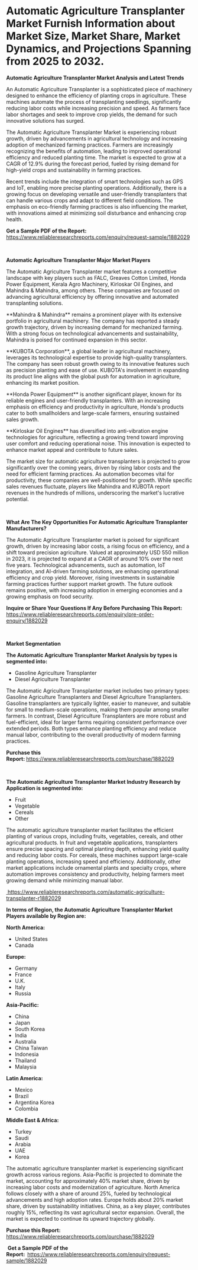 <p><h1>Automatic Agriculture Transplanter Market Furnish Information about Market Size, Market Share, Market Dynamics, and Projections Spanning from 2025 to 2032.</h1></p><p><strong>Automatic Agriculture Transplanter Market Analysis and Latest Trends</strong></p>
<p><p>An Automatic Agriculture Transplanter is a sophisticated piece of machinery designed to enhance the efficiency of planting crops in agriculture. These machines automate the process of transplanting seedlings, significantly reducing labor costs while increasing precision and speed. As farmers face labor shortages and seek to improve crop yields, the demand for such innovative solutions has surged.</p><p>The Automatic Agriculture Transplanter Market is experiencing robust growth, driven by advancements in agricultural technology and increasing adoption of mechanized farming practices. Farmers are increasingly recognizing the benefits of automation, leading to improved operational efficiency and reduced planting time. The market is expected to grow at a CAGR of 12.9% during the forecast period, fueled by rising demand for high-yield crops and sustainability in farming practices.</p><p>Recent trends include the integration of smart technologies such as GPS and IoT, enabling more precise planting operations. Additionally, there is a growing focus on developing versatile and user-friendly transplanters that can handle various crops and adapt to different field conditions. The emphasis on eco-friendly farming practices is also influencing the market, with innovations aimed at minimizing soil disturbance and enhancing crop health.</p></p>
<p><strong>Get a Sample PDF of the Report:&nbsp;</strong> <a href="https://www.reliableresearchreports.com/enquiry/request-sample/1882029?utm_campaign=12&utm_medium=2&utm_source=Github&utm_content=ia&utm_term=12042025&utm_id=automatic-agriculture-transplanter">https://www.reliableresearchreports.com/enquiry/request-sample/1882029</a></p>
<p>&nbsp;</p>
<p><strong>Automatic Agriculture Transplanter Major Market Players</strong></p>
<p><p>The Automatic Agriculture Transplanter market features a competitive landscape with key players such as FALC, Greaves Cotton Limited, Honda Power Equipment, Kerala Agro Machinery, Kirloskar Oil Engines, and Mahindra & Mahindra, among others. These companies are focused on advancing agricultural efficiency by offering innovative and automated transplanting solutions.</p><p>**Mahindra & Mahindra** remains a prominent player with its extensive portfolio in agricultural machinery. The company has reported a steady growth trajectory, driven by increasing demand for mechanized farming. With a strong focus on technological advancements and sustainability, Mahindra is poised for continued expansion in this sector.</p><p>**KUBOTA Corporation**, a global leader in agricultural machinery, leverages its technological expertise to provide high-quality transplanters. The company has seen robust growth owing to its innovative features such as precision planting and ease of use. KUBOTA's involvement in expanding its product line aligns with the global push for automation in agriculture, enhancing its market position.</p><p>**Honda Power Equipment** is another significant player, known for its reliable engines and user-friendly transplanters. With an increasing emphasis on efficiency and productivity in agriculture, Honda's products cater to both smallholders and large-scale farmers, ensuring sustained sales growth.</p><p>**Kirloskar Oil Engines** has diversified into anti-vibration engine technologies for agriculture, reflecting a growing trend toward improving user comfort and reducing operational noise. This innovation is expected to enhance market appeal and contribute to future sales.</p><p>The market size for automatic agriculture transplanters is projected to grow significantly over the coming years, driven by rising labor costs and the need for efficient farming practices. As automation becomes vital for productivity, these companies are well-positioned for growth. While specific sales revenues fluctuate, players like Mahindra and KUBOTA report revenues in the hundreds of millions, underscoring the market's lucrative potential.</p></p>
<p>&nbsp;</p>
<p><strong>What Are The Key Opportunities For Automatic Agriculture Transplanter Manufacturers?</strong></p>
<p><p>The Automatic Agriculture Transplanter market is poised for significant growth, driven by increasing labor costs, a rising focus on efficiency, and a shift toward precision agriculture. Valued at approximately USD 550 million in 2023, it is projected to expand at a CAGR of around 10% over the next five years. Technological advancements, such as automation, IoT integration, and AI-driven farming solutions, are enhancing operational efficiency and crop yield. Moreover, rising investments in sustainable farming practices further support market growth. The future outlook remains positive, with increasing adoption in emerging economies and a growing emphasis on food security.</p></p>
<p><strong>Inquire or Share Your Questions If Any Before Purchasing This Report:</strong> <a href="https://www.reliableresearchreports.com/enquiry/pre-order-enquiry/1882029?utm_campaign=12&utm_medium=2&utm_source=Github&utm_content=ia&utm_term=12042025&utm_id=automatic-agriculture-transplanter">https://www.reliableresearchreports.com/enquiry/pre-order-enquiry/1882029</a></p>
<p>&nbsp;</p>
<p><strong>Market Segmentation</strong></p>
<p><strong>The Automatic Agriculture Transplanter Market Analysis by types is segmented into:</strong></p>
<p><ul><li>Gasoline Agriculture Transplanter</li><li>Diesel Agriculture Transplanter</li></ul></p>
<p><p>The Automatic Agriculture Transplanter market includes two primary types: Gasoline Agriculture Transplanters and Diesel Agriculture Transplanters. Gasoline transplanters are typically lighter, easier to maneuver, and suitable for small to medium-scale operations, making them popular among smaller farmers. In contrast, Diesel Agriculture Transplanters are more robust and fuel-efficient, ideal for larger farms requiring consistent performance over extended periods. Both types enhance planting efficiency and reduce manual labor, contributing to the overall productivity of modern farming practices.</p></p>
<p><strong>Purchase this Report:&nbsp;</strong><a href="https://www.reliableresearchreports.com/purchase/1882029?utm_campaign=12&utm_medium=2&utm_source=Github&utm_content=ia&utm_term=12042025&utm_id=automatic-agriculture-transplanter">https://www.reliableresearchreports.com/purchase/1882029</a></p>
<p>&nbsp;</p>
<p><strong>The Automatic Agriculture Transplanter Market Industry Research by Application is segmented into:</strong></p>
<p><ul><li>Fruit</li><li>Vegetable</li><li>Cereals</li><li>Other</li></ul></p>
<p><p>The automatic agriculture transplanter market facilitates the efficient planting of various crops, including fruits, vegetables, cereals, and other agricultural products. In fruit and vegetable applications, transplanters ensure precise spacing and optimal planting depth, enhancing yield quality and reducing labor costs. For cereals, these machines support large-scale planting operations, increasing speed and efficiency. Additionally, other market applications include ornamental plants and specialty crops, where automation improves consistency and productivity, helping farmers meet growing demand while minimizing manual labor.</p></p>
<p><a href="https://www.reliableresearchreports.com/automatic-agriculture-transplanter-r1882029?utm_campaign=12&utm_medium=2&utm_source=Github&utm_content=ia&utm_term=12042025&utm_id=automatic-agriculture-transplanter">&nbsp;https://www.reliableresearchreports.com/automatic-agriculture-transplanter-r1882029</a></p>
<p><strong>In terms of Region, the Automatic Agriculture Transplanter Market Players available by Region are:</strong></p>
<p>
    <p> <strong> North America: </strong>
        <ul>
            <li>United States</li>
            <li>Canada</li>
        </ul>
        </p> 
    <p> <strong> Europe: </strong>
        <ul>
            <li>Germany</li>
            <li>France</li>
            <li>U.K.</li>
            <li>Italy</li>
            <li>Russia</li>
        </ul>
        </p> 
    <p> <strong> Asia-Pacific: </strong>
        <ul>
            <li>China</li>
            <li>Japan</li>
            <li>South Korea</li>
            <li>India</li>
            <li>Australia</li>
            <li>China Taiwan</li>
            <li>Indonesia</li>
            <li>Thailand</li>
            <li>Malaysia</li>
        </ul>
        </p> 
    <p> <strong> Latin America: </strong>
        <ul>
            <li>Mexico</li>
            <li>Brazil</li>
            <li>Argentina Korea</li>
            <li>Colombia</li>
        </ul>
        </p> 
    <p> <strong> Middle East & Africa: </strong>
        <ul>
            <li>Turkey</li>
            <li>Saudi</li>
            <li>Arabia</li>
            <li>UAE</li>
            <li>Korea</li>
        </ul>
    </p>
    </p>
<p><p>The automatic agriculture transplanter market is experiencing significant growth across various regions. Asia-Pacific is projected to dominate the market, accounting for approximately 40% market share, driven by increasing labor costs and modernization of agriculture. North America follows closely with a share of around 25%, fueled by technological advancements and high adoption rates. Europe holds about 20% market share, driven by sustainability initiatives. China, as a key player, contributes roughly 15%, reflecting its vast agricultural sector expansion. Overall, the market is expected to continue its upward trajectory globally.</p></p>
<p><strong>Purchase this Report: </strong><a href="https://www.reliableresearchreports.com/purchase/1882029?utm_campaign=12&utm_medium=2&utm_source=Github&utm_content=ia&utm_term=12042025&utm_id=automatic-agriculture-transplanter">https://www.reliableresearchreports.com/purchase/1882029</a></p>
<p>&nbsp;<strong>Get a Sample PDF of the Report:&nbsp;&nbsp;</strong><a href="https://www.reliableresearchreports.com/enquiry/request-sample/1882029?utm_campaign=12&utm_medium=2&utm_source=Github&utm_content=ia&utm_term=12042025&utm_id=automatic-agriculture-transplanter">https://www.reliableresearchreports.com/enquiry/request-sample/1882029</a></p>
<p><strong></strong></p>
<p><p></p><p></p><p></p></p>